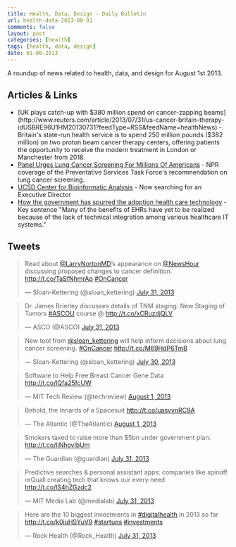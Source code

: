```yaml
---
title: Health, Data, Design - Daily Bulletin
url: health-data-2013-08-01
comments: false
layout: post
categories: [health]
tags: [health, data, design]
date: 01-08-2013
---
```

A roundup of news related to health, data, and design for August 1st 2013. 
## Articles &amp; Links
* [UK plays catch-up with $380 million spend on cancer-zapping beams](http://www.reuters.com/article/2013/07/31/us-cancer-britain-therapy-idUSBRE96U1HM20130731?feedType=RSS&feedName=healthNews) - Britain's state-run health service is to spend 250 million pounds ($382 million) on two proton beam cancer therapy centers, offering patients the opportunity to receive the modern treatment in London or Manchester from 2018.
* [Panel Urges Lung Cancer Screening For Millions Of Americans](http://www.npr.org/blogs/health/2013/07/31/206693913/panel-urges-lung-cancer-screening-for-millions-of-americans?ft=1&f=1128) - NPR coverage of the Preventative Services Task Force's recommendation on lung cancer screening.
* [UCSD Center for Bioinformatic Analysis](http://jobs.ucsd.edu/bulletin/job.aspx?cat=search&sortby=rank&jobnum_in=67358&search=bioinformatics) - Now searching for an Executive Director
* [How the government has spurred the adoption health care technology](http://www.kevinmd.com/blog/2013/07/government-spurred-adoption-health-care-technology.html) - Key sentence "Many of the benefits of EHRs have yet to be realized because of the lack of technical integration among various healthcare IT systems."

## Tweets
<blockquote class="twitter-tweet"><p>Read about <a href="https://twitter.com/LarryNortonMD">@LarryNortonMD</a>’s appearance on <a href="https://twitter.com/NewsHour">@NewsHour</a> discussing proposed changes to cancer definition. <a href="http://t.co/TaSfNhmrAp">http://t.co/TaSfNhmrAp</a> <a href="https://twitter.com/search?q=%23OnCancer&amp;src=hash">#OnCancer</a></p>&mdash; Sloan-Kettering (@sloan_kettering) <a href="https://twitter.com/sloan_kettering/statuses/362654406543544320">July 31, 2013</a></blockquote>
<script async src="//platform.twitter.com/widgets.js" charset="utf-8"></script>
<blockquote class="twitter-tweet"><p>Dr. James Brierley discusses details of TNM staging. New Staging of Tumors <a href="https://twitter.com/search?q=%23ASCOU&amp;src=hash">#ASCOU</a> course @ <a href="http://t.co/xCRuzdjQLV">http://t.co/xCRuzdjQLV</a></p>&mdash; ASCO (@ASCO) <a href="https://twitter.com/ASCO/statuses/362574701119291392">July 31, 2013</a></blockquote>
<script async src="//platform.twitter.com/widgets.js" charset="utf-8"></script>
<blockquote class="twitter-tweet"><p>New tool from <a href="https://twitter.com/sloan_kettering">@sloan_kettering</a> will help inform decisions about lung cancer screening. <a href="https://twitter.com/search?q=%23OnCancer&amp;src=hash">#OnCancer</a> <a href="http://t.co/M69HdP6TmB">http://t.co/M69HdP6TmB</a></p>&mdash; Sloan-Kettering (@sloan_kettering) <a href="https://twitter.com/sloan_kettering/statuses/362313063686344704">July 30, 2013</a></blockquote>
<script async src="//platform.twitter.com/widgets.js" charset="utf-8"></script>
<blockquote class="twitter-tweet"><p>Software to Help Free Breast Cancer Gene Data <a href="http://t.co/lQfa25fcUW">http://t.co/lQfa25fcUW</a></p>&mdash; MIT Tech Review (@techreview) <a href="https://twitter.com/techreview/statuses/362837369369526272">August 1, 2013</a></blockquote>
<script async src="//platform.twitter.com/widgets.js" charset="utf-8"></script>
<blockquote class="twitter-tweet"><p>Behold, the Innards of a Spacesuit <a href="http://t.co/uasvvnRC9A">http://t.co/uasvvnRC9A</a></p>&mdash; The Atlantic (@TheAtlantic) <a href="https://twitter.com/TheAtlantic/statuses/362754945264529409">August 1, 2013</a></blockquote>
<script async src="//platform.twitter.com/widgets.js" charset="utf-8"></script>
<blockquote class="twitter-tweet"><p>Smokers taxed to raise more than $5bn under government plan: <a href="http://t.co/IiNhovIbUm">http://t.co/IiNhovIbUm</a></p>&mdash; The Guardian (@guardian) <a href="https://twitter.com/guardian/statuses/362697229259128834">July 31, 2013</a></blockquote>
<script async src="//platform.twitter.com/widgets.js" charset="utf-8"></script>
<blockquote class="twitter-tweet"><p>Predictive searches &amp; personal assistant apps: companies like spinoff reQuall creating tech that knows our every need <a href="http://t.co/lS4hZGzdc2">http://t.co/lS4hZGzdc2</a></p>&mdash; MIT Media Lab (@medialab) <a href="https://twitter.com/medialab/statuses/362714409396748288">July 31, 2013</a></blockquote>
<script async src="//platform.twitter.com/widgets.js" charset="utf-8"></script>
<blockquote class="twitter-tweet"><p>Here are the 10 biggest investments in <a href="https://twitter.com/search?q=%23digitalhealth&amp;src=hash">#digitalhealth</a> in 2013 so far <a href="http://t.co/k0iuHSYuV9">http://t.co/k0iuHSYuV9</a> <a href="https://twitter.com/search?q=%23startups&amp;src=hash">#startups</a> <a href="https://twitter.com/search?q=%23investments&amp;src=hash">#investments</a></p>&mdash; Rock Health (@Rock_Health) <a href="https://twitter.com/Rock_Health/statuses/362698017092014081">July 31, 2013</a></blockquote>
<script async src="//platform.twitter.com/widgets.js" charset="utf-8"></script>
